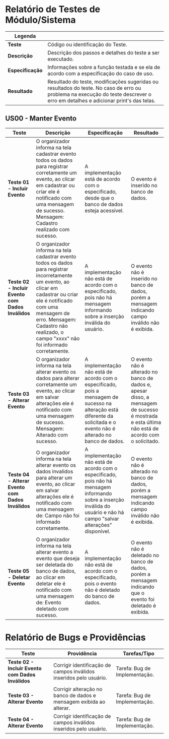 # Relatório de Testes de Módulo/Sistema

| Legenda           |                                                                                                                                                                                 |
|-------------------|---------------------------------------------------------------------------------------------------------------------------------------------------------------------------------|
| **Teste**         | Código ou identificação do Teste.                                                                                                                                               |
| **Descrição**     | Descrição dos passos e detalhes do teste a ser executado.                                                                                                                       |
| **Especificação** | Informações sobre a função testada e se ela de acordo com a especificação do caso de uso.                                                                                       |
| **Resultado**     | Resultado do teste, modificações sugeridas ou resultados do teste. No caso de erro ou problema na execução do teste descrever o erro em detalhes e adicionar print's das telas. |

## US00 - Manter Evento

|       Teste                                       |           Descrição                                                                                                                                                                                                                                                 |       Especificação                                                                                                                                                       |     Resultado                                                                                                                                   |
|---------------------------------------------------|---------------------------------------------------------------------------------------------------------------------------------------------------------------------------------------------------------------------------------------------------------------------|---------------------------------------------------------------------------------------------------------------------------------------------------------------------------|-------------------------------------------------------------------------------------------------------------------------------------------------|
| **Teste 01 - Incluir Evento**                     | O organizador informa na tela cadastrar evento todos os dados para registrar corretamente um evento, ao clicar em cadastrar ou criar ele é notificado com uma mensagem de sucesso. Mensagem: Cadastro realizado com sucesso.                                        | A implementação está de acordo com o especificado, desde que o banco de dados esteja acessível.                                                                           | O evento é inserido no banco de dados.                                                                                                          |
| **Teste 02 - Incluir Evento com Dados Inválidos** | O organizador informa na tela cadastrar evento todos os dados para registrar incorretamente um evento, ao clicar em cadastrar ou criar ele é notificado com uma mensagem de erro. Mensagem: Cadastro não realizado, o campo "xxxx" não foi informado corretamente.  | A implementação não está de acordo com o especificado, pois não há mensagem informando sobre a inserção inválida do usuário.                                              | O evento não é inserido no banco de dados, porém a mensagem indicando campo inválido não é exibida.                                             |
| **Teste 03 - Alterar Evento**                     | O organizador informa na tela alterar evento os dados para alterar corretamente um evento, ao clicar em salvar alterações ele é notificado com uma mensagem de sucesso. Mensagem: Alterado com sucesso.                                                             | A implementação não está de acordo com o especificado, pois a mensagem de sucesso na alteração está diferente da solicitada e o evento não é alterado no banco de dados.  | O evento não é alterado no banco de dados e, apesar disso, a mensagem de sucesso é mostrada e esta última não está de acordo com o solicitado.  |
| **Teste 04 - Alterar Evento com Dados Inválidos** | O organizador informa na tela alterar evento os dados invalidos para alterar um evento, ao clicar em salvar alterações ele é notificado com uma mensagem de: Campo não foi informado corretamente.                                                                  | A implementação não está de acordo com o especificado, pois não há mensagem informando sobre a inserção inválida do usuário e não há campo "salvar alterações" disponível.| O evento não é alterado no banco de dados, porém a mensagem indicando campo inválido não é exibida.                                             |
| **Teste 05 - Deletar Evento**                     | O organizador informa na tela alterar evento a evento que deseja ser deletada do banco de dados, ao clicar em deletar ele é notificado com uma mensagem de: Evento deletado com sucesso.                                                                            | A implementação não está de acordo com o especificado, pois o evento não é deletado do banco de dados.                                                                    | O evento não é deletado no banco de dados, porém a mensagem indicando que o evento foi deletado é exibida.                                      |

# Relatório de Bugs e Providências

|       Teste                                       |                    Providência                                      |       Tarefas/Tipo            |
|---------------------------------------------------|---------------------------------------------------------------------|-------------------------------|
| **Teste 02 - Incluir Evento com Dados Inválidos** | Corrigir identificação de campos inválidos inseridos pelo usuário.  | Tarefa: Bug de Implementação. |
| **Teste 03 - Alterar Evento**                     | Corrigir alteração no banco de dados e mensagem exibida ao alterar. | Tarefa: Bug de Implementação. |
| **Teste 04 - Alterar Evento**                     | Corrigir identificação de campos inválidos inseridos pelo usuário.  | Tarefa: Bug de Implementação. |
